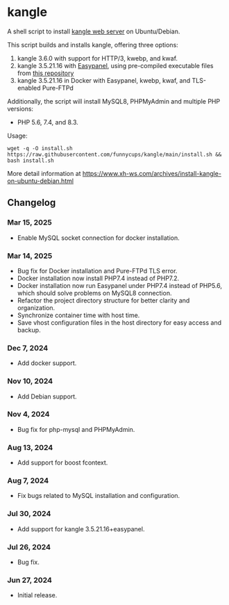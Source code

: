 # kangle
A shell script to install [kangle web server](https://github.com/keengo99/kangle) on Ubuntu/Debian.

This script builds and installs kangle, offering three options:

1. kangle 3.6.0 with support for HTTP/3, kwebp, and kwaf.
2. kangle 3.5.21.16 with [Easypanel](https://github.com/netcccyun/easypanel), using pre-compiled executable files from [this repository](https://github.com/1265578519/kangle)
3. kangle 3.5.21.16 in Docker with Easypanel, kwebp, kwaf, and TLS-enabled Pure-FTPd

Additionally, the script will install MySQL8, PHPMyAdmin and multiple PHP versions:
- PHP 5.6, 7.4, and 8.3.

Usage:

```shell
wget -q -O install.sh https://raw.githubusercontent.com/funnycups/kangle/main/install.sh && bash install.sh
```
More detail information at https://www.xh-ws.com/archives/install-kangle-on-ubuntu-debian.html

## Changelog
### Mar 15, 2025
- Enable MySQL socket connection for docker installation.

### Mar 14, 2025
- Bug fix for Docker installation and Pure-FTPd TLS error.
- Docker installation now install PHP7.4 instead of PHP7.2.
- Docker installation now run Easypanel under PHP7.4 instead of PHP5.6, which should solve problems on MySQL8 connection.
- Refactor the project directory structure for better clarity and organization.
- Synchronize container time with host time.
- Save vhost configuration files in the host directory for easy access and backup.

### Dec 7, 2024
- Add docker support.

### Nov 10, 2024
- Add Debian support.

### Nov 4, 2024
- Bug fix for php-mysql and PHPMyAdmin.

### Aug 13, 2024
- Add support for boost fcontext.

### Aug 7, 2024
- Fix bugs related to MySQL installation and configuration.

### Jul 30, 2024
- Add support for kangle 3.5.21.16+easypanel.

### Jul 26, 2024
- Bug fix.

### Jun 27, 2024
- Initial release.
